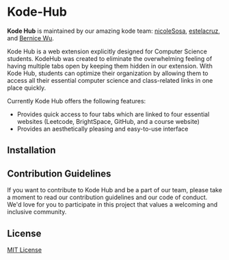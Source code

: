 # Kode-Hub

**Kode Hub** is maintained by our amazing kode team: [nicoleSosa](https://github.com/nicoleSosa),  [estelacruz](https://github.com/estelacruz), and [Bernice Wu](https://github.com/Bernice55231). 

Kode Hub is a web extension explicitly designed for Computer Science students. KodeHub was created to eliminate the overwhelming feeling of having multiple tabs open by keeping them hidden in our extension. With Kode Hub, students can optimize their organization by allowing them to access all their essential computer science and class-related links in one place quickly. 

Currently Kode Hub offers the following features:

- Provides quick access to four tabs which are linked to four essential websites (Leetcode, BrightSpace, GitHub, and a course website)
- Provides an aesthetically pleasing and easy-to-use interface



## Installation





## Contribution Guidelines

If you want to contribute to Kode Hub and be a part of our team, please take a moment to read our contribution guidelines and our code of conduct. We'd love for you to participate in this project that values a welcoming and inclusive community. 



## License

[MIT License](https://github.com/ossd-s23/KodeHub/blob/main/LICENSE)